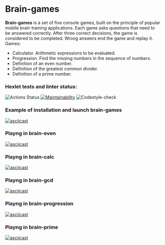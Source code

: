 # Brain-games

**Brain-games** is a set of five console games, built on the principle of popular mobile brain training applications. Each game asks questions that need to be answered correctly. After three correct decisions, the game is considered to be completed. Wrong answers end the game and replay it. Games:

- Calculator. Arithmetic expressions to be evaluated.
- Progression. Find the missing numbers in the sequence of numbers.
- Definition of an even number.
- Definition of the greatest common divider.
- Definition of a prime number.

### Hexlet tests and linter status:
![Actions Status](https://github.com/almax-21/frontend-project-lvl1/workflows/hexlet-check/badge.svg)
[![Maintainability](https://api.codeclimate.com/v1/badges/f9b6584a3166af696905/maintainability)](https://codeclimate.com/github/almax-21/frontend-project-lvl1/maintainability)
![Codestyle-check](https://github.com/almax-21/frontend-project-lvl1/workflows/Codestyle-check/badge.svg)

### Example of installation and launch brain-games
[![asciicast](https://asciinema.org/a/LCW7UudjzXvc1jqqTg9SvmUjx.svg)](https://asciinema.org/a/LCW7UudjzXvc1jqqTg9SvmUjx)

### Playng in brain-even
[![asciicast](https://asciinema.org/a/LH5mYNrpWrCxUNNPPwQgXhqk3.svg)](https://asciinema.org/a/LH5mYNrpWrCxUNNPPwQgXhqk3)

### Playng in brain-calc
[![asciicast](https://asciinema.org/a/18Y5gQqXTIk9BF2WsDjUl4VlV.svg)](https://asciinema.org/a/18Y5gQqXTIk9BF2WsDjUl4VlV)

### Playng in brain-gcd
[![asciicast](https://asciinema.org/a/dRT0AaY1liX74evR3jPKUGkUJ.svg)](https://asciinema.org/a/dRT0AaY1liX74evR3jPKUGkUJ)

### Playng in brain-progression
[![asciicast](https://asciinema.org/a/ISBUFU21FXQLyExs8C7x0tTZz.svg)](https://asciinema.org/a/ISBUFU21FXQLyExs8C7x0tTZz)

### Playng in brain-prime
[![asciicast](https://asciinema.org/a/GjViVEXkaXnmPXWBQKrrWqN4m.svg)](https://asciinema.org/a/GjViVEXkaXnmPXWBQKrrWqN4m)
